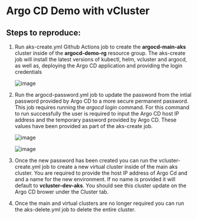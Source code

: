 # Argo CD Demo with vCluster

## Steps to reproduce:
  1. Run aks-create.yml Github Actions job to create the **argocd-main-aks** cluster inside of the **argocd-demo-rg** resource group.
     The aks-create job will install the latest versions of kubectl, helm, vcluster and argocd, as well as, deploying the Argo CD application and providing the login credentials

     ![image](https://github.com/talbot2/argocd/assets/99027661/4e3548b5-c52a-4cd1-9663-d90627d03515)

  3. Run the argocd-password.yml job to update the password from the intial password provided by Argo CD to a more secure permanent password. This job requires running the *argocd login* command.
     For this command to run successfully the user is required to input the Argo CD host IP address and the temporary password provided by Argo CD. These values have been provided as part of the aks-create job.

     ![image](https://github.com/talbot2/argocd/assets/99027661/b14a8530-824a-4bab-bf59-a203cb8f4d90)

     ![image](https://github.com/talbot2/argocd/assets/99027661/336db01c-0938-4176-a20f-e98ded5f01ed)

  5. Once the new password has been created you can run the vcluster-create.yml job to create a new virtual cluster inside of the main aks cluster. You are required to provide the host IP address of Argo Cd and
     and a name for the new environment. If no name is provided it will default to **vcluster-dev-aks**. You should see this cluster update on the Argo CD brower under the Cluster tab.

  6. Once the main and virtual clusters are no longer required you can run the aks-delete.yml job to delete the entire cluster.

